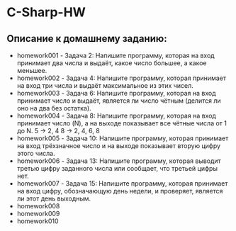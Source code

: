 # C-Sharp-HW

## Описание к домашнему заданию:

* homework001 - Задача 2: Напишите программу, которая на вход принимает два числа и выдаёт, какое число большее, а какое меньшее.
* homework002 - Задача 4: Напишите программу, которая принимает на вход три числа и выдаёт максимальное из этих чисел.
* homework003 - Задача 6: Напишите программу, которая на вход принимает число и выдаёт, является ли число чётным (делится ли оно на два без остатка). 
* homework004 - Задача 8: Напишите программу, которая на вход принимает число (N), а на выходе показывает все чётные числа от 1 до N.
5 -> 2, 4
8 -> 2, 4, 6, 8
* homework005 - Задача 10: Напишите программу, которая принимает на вход трёхзначное число и на выходе показывает вторую цифру этого числа.
* homework006 - Задача 13: Напишите программу, которая выводит третью цифру заданного числа или сообщает, что третьей цифры нет.
* homework007 - Задача 15: Напишите программу, которая принимает на вход цифру, обозначающую день недели, и проверяет, является ли этот день выходным.
* homework008
* homework009
* homework010
